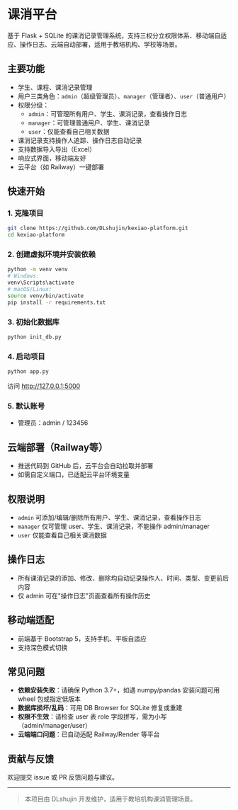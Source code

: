 # 课消平台

基于 Flask + SQLite 的课消记录管理系统，支持三权分立权限体系、移动端自适应、操作日志、云端自动部署，适用于教培机构、学校等场景。

## 主要功能
- 学生、课程、课消记录管理
- 用户三类角色：`admin`（超级管理员）、`manager`（管理者）、`user`（普通用户）
- 权限分级：
  - `admin`：可管理所有用户、学生、课消记录，查看操作日志
  - `manager`：可管理普通用户、学生、课消记录
  - `user`：仅能查看自己相关数据
- 课消记录支持操作人追踪、操作日志自动记录
- 支持数据导入导出（Excel）
- 响应式界面，移动端友好
- 云平台（如 Railway）一键部署

## 快速开始

### 1. 克隆项目
```bash
git clone https://github.com/DLshujin/kexiao-platform.git
cd kexiao-platform
```

### 2. 创建虚拟环境并安装依赖
```bash
python -m venv venv
# Windows:
venv\Scripts\activate
# macOS/Linux:
source venv/bin/activate
pip install -r requirements.txt
```

### 3. 初始化数据库
```bash
python init_db.py
```

### 4. 启动项目
```bash
python app.py
```

访问 http://127.0.0.1:5000

### 5. 默认账号
- 管理员：admin / 123456

## 云端部署（Railway等）
- 推送代码到 GitHub 后，云平台会自动拉取并部署
- 如需自定义端口，已适配云平台环境变量

## 权限说明
- `admin` 可添加/编辑/删除所有用户、学生、课消记录，查看操作日志
- `manager` 仅可管理 user、学生、课消记录，不能操作 admin/manager
- `user` 仅能查看自己相关课消数据

## 操作日志
- 所有课消记录的添加、修改、删除均自动记录操作人、时间、类型、变更前后内容
- 仅 admin 可在"操作日志"页面查看所有操作历史

## 移动端适配
- 前端基于 Bootstrap 5，支持手机、平板自适应
- 支持深色模式切换

## 常见问题
- **依赖安装失败**：请确保 Python 3.7+，如遇 numpy/pandas 安装问题可用 wheel 包或指定低版本
- **数据库损坏/乱码**：可用 DB Browser for SQLite 修复或重建
- **权限不生效**：请检查 user 表 role 字段拼写，需为小写（admin/manager/user）
- **云端端口问题**：已自动适配 Railway/Render 等平台

## 贡献与反馈
欢迎提交 issue 或 PR 反馈问题与建议。

---

> 本项目由 DLshujin 开发维护，适用于教培机构课消管理场景。

